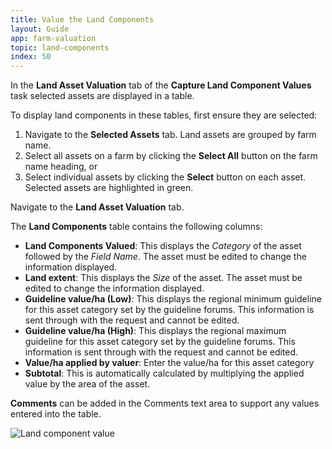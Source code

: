 ```yaml
---
title: Value the Land Components
layout: Guide
app: farm-valuation
topic: land-components
index: 50
---
```


In the **Land Asset Valuation** tab of the **Capture Land Component Values** task selected assets are displayed in a table.

To display land components in these tables, first ensure they are selected:

1. Navigate to the **Selected Assets** tab. Land assets are grouped by farm name.
2. Select all assets on a farm by clicking the **Select All** button on the farm name heading, or
3. Select individual assets by clicking the **Select** button on each asset. Selected assets are highlighted in green.

Navigate to the **Land Asset Valuation** tab.

The **Land Components** table contains the following columns:

- **Land Components Valued**: This displays the *Category* of the asset followed by the *Field Name*. The asset must be edited to change the information displayed.
- **Land extent**: This displays the *Size* of the asset. The asset must be edited to change the information displayed.
- **Guideline value/ha (Low)**: This displays the regional minimum guideline for this asset category set by the guideline forums. This information is sent through with the request and cannot be edited.
- **Guideline value/ha (High)**: This displays the regional maximum guideline for this asset category set by the guideline forums. This information is sent through with the request and cannot be edited.
- **Value/ha applied by valuer**: Enter the value/ha for this asset category
- **Subtotal**: This is automatically calculated by multiplying the applied value by the area of the asset.

**Comments** can be added in the Comments text area to support any values entered into the table.

![Land component value](/images/guides/farm-valuation/ENT_land_component_values.png)